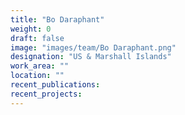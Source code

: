 ```yaml
---
title: "Bo Daraphant"
weight: 0
draft: false
image: "images/team/Bo Daraphant.png"
designation: "US & Marshall Islands"
work_area: ""
location: ""
recent_publications:
recent_projects:
---
```


